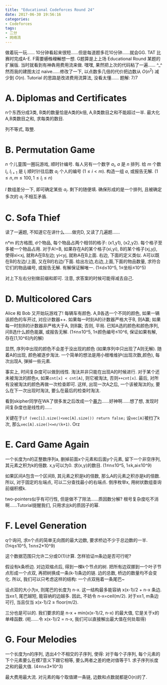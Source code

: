 ```yaml
---
title: "Educational Codeforces Round 24"
date: 2017-06-30 19:56:16
categories:
- Codeforces
tags:
- 二分
- 网络流
---
```

做着玩一玩......
10分钟看起来很短......但是每道题多花10分钟......就会GG. TAT
比赛时完成A-E. F需要<del>感性理解</del>想一想. G题算是上上场 Educational Round 某题的扩展版. 当时就看到有神犇用费用流来做. 嘿嘿, 果然把上次的代码粘了一遍...... ^_^ 然而我的建图太过 naive......修改了一下, 以点数多几倍的代价把边数从 $O(n^2)$ 减少到 $O(n)$. Tutorial 的思路是改进费用流算法, 没看太懂......
题解: 7/7
<!--more-->
# A. Diplomas and Certificates
n个东西分成3类, B类的数量恰是A类的k倍, A,B类数目之和不能超过一半. 最大化A,B类数目之和, 求每类的数目.

列不等式, 取整.

# B. Permutation Game
$n$ 个儿童围一圈玩游戏, 顺时针编号. 每人另有一个数字 $a_i$, $a$ 是 $n$ 排列. 给 $m$ 个数 $l_i$, $l_{i+1}$ 是 $l_i$ 顺时针往后数 $a_i$ 个人的编号 $(1\le i < m)$. 构造一组 $a$, 或报告无解. $(1 \le n,m \le 100, 1 \le l_i \le n)$

$l$ 数组差分一下, 即可确定某些 $a_i$. 剩下的随便填. 确保形成的是一个排列, 且被确定多次的 $a_i$ 不相互矛盾.

# C. Sofa Thief
读了一遍题, 不知道它在讲什么......做完D, 又读了几遍题......

n\*m 的方格图, d个物品, 每个物品占两个相邻的格子: (x1,y1), (x2,y2). 每个格子至多被一个物品占用. 对于A!=B, 如果存在A的某个格子(xi,yi), B的某个格子(xj,yj), 使得xi&lt;xj, 就称A在B左边; yi&lt;yj, 就称A在B上面. 右边, 下面的定义类似. A可以既在B的左边/上面, 又在B的右边/下面. 给出左边,右边,上面,下面的物品数量, 求符合它们的物品编号, 或报告无解. 有解保证解唯一. (1&le;d&le;10^5, 1&le;坐标&le;10^5)

对上下左右分别做前缀和即可. 注意, 求答案的时候可能得减去自己.

# D. Multicolored Cars
Alice 和 Bob 又开始玩游戏了! 每辆车有颜色. A,B各选一个不同的颜色, 如果一辆该颜色的车开过, 对应计数器++. 如果每一时刻A的计数器严格大于B, 则A赢; 如果每一时刻B的计数器非严格大于A, 则B赢; 否则, 平局. 已知A选的颜色和颜色序列, 问B选什么颜色能赢, 或报告无解. (1&le;n&le;10^5, 1&le;颜色编号&le;10^6, 保证如果有解, 存在[1,10^6]内的解)

显然, 序列中出现的颜色不会差于没出现的颜色 (如果序列中只出现了A则无解). 随着A的出现, 颜色被逐步淘汰. 一个简单的想法是用小根堆维护(出现次数,颜色), 每次出现A, 弹掉一些元素.

事实上, 时间复杂度可以做到线性. 淘汰并非只能在出现A的时候进行. 对于某个还未被淘汰的颜色x, 如果`cnt[x] < cnt[A]`, 则它被淘汰, 否则`++cnt[x]`. 最后, 对所有没被淘汰的颜色再做一次检查即可. 这样, 出现一次A之后, 一个该被淘汰的y, 要么在下一次出现时淘汰, 要么在最后的检查时淘汰.

看到skipher同学在WA了很多发之后改成一个[暴力](http://codeforces.com/contest/818/submission/28162616)......好神啊......想了想, 发现时间复杂度也是线性的......

关键在于`if (vec[i].size()<vec[A].size()) return false;` 设`vec[A]`被扫了k次, 那么`vec[A].size()<=n/(k+1)`. Orz

# E. Card Game Again
一个长度为n的正整数序列a, 删掉前面x个元素和后面y个元素, 留下一个非空序列, 其元素之积为k的倍数. x,y可以为0. 求(x,y)的数目. (1&le;n&le;10^5, 1&le;k,ai&le;10^9)

如果区间A包含一个区间B, 其元素之积是k的倍数, 那么A的元素之积亦是k的倍数. 所以, 对于固定的左端点, 可以二分查找最小的右端点. 倒序枚举x, 用树状数组查询前缀积模k.

two-pointers似乎有可行性, 但是做不了除法......质因数分解? 根号复杂度吃不消啊......Tutorial提醒我们, 只用求出k的质因子的幂.

# F. Level Generation
q个询问, 求n个点的简单无向图的最大边数, 要求桥边不少于总边数的一半. (1&le;q&le;10^5, 1&le;n&le;2\*10^9)

这个数据范围只允许二分或O(1)计算. 怎样验证m条边是否可行呢?

假设有k条桥边. 对边双缩点后, 得到一棵k个节点的树. 把所有边双挪到一个叶子节点形成一个点双, 再把树换成一条(k-1)条边的链. 边的总数, 桥边的数量均不会变化. 所以, 我们可以只考虑这样的结构: 一个点双拖着一条尾巴~

设点双的大小为x, 则尾巴的长度为 n-x. 这一结构最多能容纳 x(x-1)/2 + n-x 条边. 当x&ge;1, 尾巴越短, 能容纳的边越多. 因此, 不妨令 n-x=ceil(m/2). 对于x&ge;1, m条边可行, 当且仅当 x(x-1)/2 &ge; floor(m/2).

三分也是可以的. 我们要求的是 n-x + min(x(x-1)/2, n-x) 的最大值, 它是关于x的单峰函数. (呃......令 x(x-1)/2 = n-x, 我们可以直接解出最大值在何处取得)

# G. Four Melodies
一个长度为n的序列, 选出4个不相交的子序列, 使得: 对于每个子序列, 每个元素的下个元素要么在模7意义下跟它相等, 要么两者之差的绝对值等于1. 求子序列长度之和的最大值. (4&le;n&le;3\*10^3)

最大费用最大流. 对元素的每个取值建一条链, 边数和点数就都是O(n)的了.